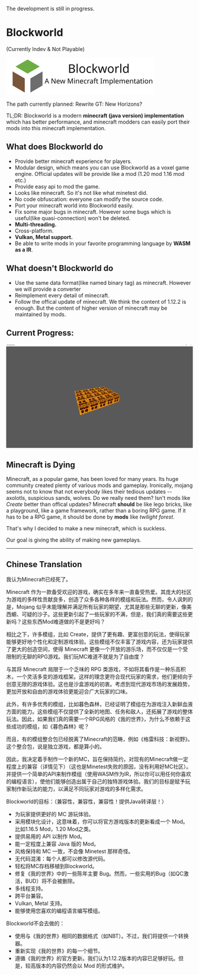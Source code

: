 The development is still in progress.

# Blockworld

(Currently Indev & Not Playable)

![](./logo.svg)

The path currently planned:
Rewrite GT: New Horizons?

TL;DR:
Blockworld is a modern **minecraft (java version) implementation** which has better performance, and minecraft modders can easily port their mods into this minecraft implementation.

## What does Blockworld do
- Provide better minecraft experience for players.
- Modular design, which means you can use Blockworld as a voxel game engine. Official updates will be provide like a mod (1.20 mod 1.16 mod etc.)
- Provide easy api to mod the game.
- Looks like minecraft. So it's not like what minetest did.
- No code obfuscation: everyone can modify the source code.
- Port your minecraft world into Blockworld easily.
- Fix some major bugs in minecraft. However some bugs which is useful(like quasi-connection) won't be deleted.
- **Multi-threading.**
- Cross-platform.
- **Vulkan, Metal support.**
- Be able to write mods in your favorite programming language by **WASM as a IR**.

## What doesn't Blockworld do
- Use the same data format(like named binary tag) as minecraft. However we will provide a converter
- Reimplement every detail of minecraft.
- Follow the offical update of minecraft. We think the content of 1.12.2 is enough. But the content of higher version of minecraft may be maintained by mods.

## Current Progress:
![](./preview.png)


## Minecraft is Dying

Minecraft, as a popular game, has been loved for many years.
Its huge community created plenty of various mods and gameplay.
Ironically, mojang seems not to know that not everybody likes their tedious updates -- axolotls, suspicious sands, wolves. Do we really need them?
Isn't mods like _Create_ better than offical updates? 
Minecraft **should** be like lego bricks, like a playground, like a game framework, rather than a boring RPG game.
If it has to be a RPG game, it should be done by **mods** like _twilight forest_.

That's why I decided to make a new minecraft, which is suckless.

Our goal is giving the ability of making new gameplays.

---

## Chinese Translation

我认为Minecraft已经死了。

Minecraft 作为一款备受欢迎的游戏，确实在多年来一直备受热爱。其庞大的社区为游戏的多样性贡献良多，创造了众多各种各样的模组和玩法。然而，令人讽刺的是，Mojang 似乎未能理解并满足所有玩家的期望，尤其是那些无聊的更新，像美西螈、可疑的沙子。这些更新引起了一些玩家的不满，但是，我们真的需要这些更新吗？这些东西Mod难道做的不是更好吗？

相比之下，许多模组，比如 Create，提供了更有趣、更富创意的玩法，使得玩家能够更好地个性化和定制游戏体验。这些模组不仅丰富了游戏内容，还为玩家提供了更大的创造空间，使得 Minecraft 更像一个开放的游乐场，而不仅仅是一个受限制的无聊的RPG游戏。我们玩MC难道不就是为了自由度？

与其将 Minecraft 局限于一个乏味的 RPG 类游戏，不如将其看作是一种乐高积木，一个灵活多变的游戏框架。这样的理念更符合现代玩家的需求，他们更倾向于创意无限的游戏体验。这也是沙盒游戏的初衷。考虑到现代游戏市场的发展趋势，更加开放和自由的游戏体验更能迎合广大玩家的口味。

此外，有许多优秀的模组，比如暮色森林，已经证明了模组在为游戏注入新鲜血液方面的能力。这些模组不仅提供了全新的地图、任务和敌人，还拓展了游戏的整体玩法。因此，如果我们真的需要一个RPG风格的《我的世界》，为什么不依赖于这些成功的模组，如《暮色森林》呢？

而且，有的模组整合包已经脱离了Minecraft的范畴，例如《格雷科技：新视野》。这个整合包，说是独立游戏，都是算小的。

因此，我决定着手制作一个新的MC，旨在保持简约，对现有的Minecraft做一定程度上的兼容（详情见下）（这也是Minetest失败的原因，没有利用好MC社区）。并提供一个简单的API来制作模组（使用WASM作为IR，所以你可以用任何你喜欢的编程语言），使他们能够创造出属于自己的独特游戏体验。我们的目标是赋予玩家制作新玩法的能力，以满足不同玩家对游戏的多样化需求。

Blockworld的目标：（兼容性，兼容性，兼容性！提供Java转译层！）

- 为玩家提供更好的 MC 游玩体验。
- 采用模块化设计，这意味着，你可以将官方游戏版本的更新看成一个 Mod。比如1.16.5 Mod，1.20 Mod之类。
- 提供易用的 API 以制作 Mod。
- 能一定程度上兼容 Java 版的 Mod。
- 风格保持和 MC 一致，不会像 Minetest 那样奇怪。
- 无代码混淆：每个人都可以修改源代码。
- 轻松将MC存档移植到Blockworld。
- 修复《我的世界》中的一些陈年主要 Bug。然而，一些实用的Bug（如QC激活，BUD）将不会被删除。
- 多线程支持。
- 跨平台兼容。
- Vulkan, Metal 支持。
- 能够使用您喜欢的编程语言编写模组。

Blockworld不会去做的：

- 使用与《我的世界》相同的数据格式（如NBT）。不过，我们将提供一个转换器。
- 重新实现《我的世界》的每一个细节。
- 遵循《我的世界》的官方更新。我们认为1.12.2版本的内容已足够好玩。但是，较高版本的内容仍然会以 Mod 的形式维护。
